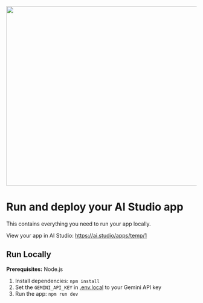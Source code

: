 <div align="center">
<img width="1200" height="475" alt="GHBanner" src="https://i.ibb.co/p6jTHSvK/4332392-18940.jpg" />
</div>

# Run and deploy your AI Studio app

This contains everything you need to run your app locally.

View your app in AI Studio: https://ai.studio/apps/temp/1

## Run Locally

**Prerequisites:**  Node.js


1. Install dependencies:
   `npm install`
2. Set the `GEMINI_API_KEY` in [.env.local](.env.local) to your Gemini API key
3. Run the app:
   `npm run dev`
